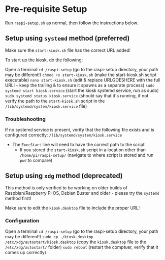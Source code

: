 # Pre-requisite Setup

Run `raspi-setup.sh` as normal, then follow the instructions below.

## Setup using `systemd` method (preferred)

Make sure the `start-kiosk.sh` file has the correct URL added!

To start up the kiosk, do the following: 

Open a terminal
`cd /raspi-setup` (go to the raspi-setup directory, your path may be different!)
`chmod +x start-kiosk.sh` (make the start-kiosk.sh script executable)
`nano start-kiosk.sh` (edit & replace URLGOESHERE with the full URL! - keep the trailing & to ensure it spawns as a separate process)
`sudo systemd start kiosk.service` (start the kiosk systemd service, run as sudo)
`sudo systemd status kiosk.service` (should say that it's running, if not verify the path to the `start-kiosk.sh` script in the `/lib/systemd/system/kiosk.service` file)

### Troubleshooting

If no systemd service is present, verify that the following file exists and is configured correctly: `/lib/systemd/system/kiosk.service`
- The `ExecStart` line will need to have the correct path to the script 
    - If you stored the `start-kiosk.sh` script in a location other than `/home/pi/raspi-setup/` (navigate to where script is stored and run `pwd` to compare)

## Setup using `xdg` method (deprecated)

This method is only verified to be working on older builds of Raspbian/Raspberry Pi OS, Debian Buster and older - please try the `systemd` method first!

Make sure to edit the `kiosk.desktop` file to include the proper URL!

### Configuration

Open a terminal
`cd /raspi-setup` (go to the raspi-setup directory, your path may be different!)
`sudo cp ./kiosk.desktop /etc/xdg/autostart/kiosk.desktop` (copy the `kiosk.desktop` file to the `/etc/xdg/autostart/` folder)
`sudo reboot` (restart the comptuer, verify that it comes up correctly)

